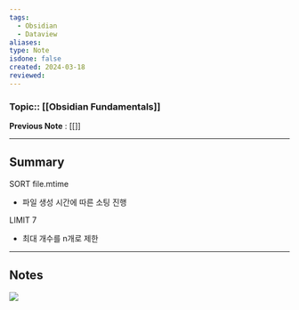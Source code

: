 ```yaml
---
tags:
  - Obsidian
  - Dataview
aliases: 
type: Note
isdone: false
created: 2024-03-18
reviewed:
---
```

### Topic:: [[Obsidian Fundamentals]]
**Previous Note** : [[]]

- - -
## Summary

SORT file.mtime 
- 파일 생성 시간에 따른 소팅 진행 

LIMIT 7
- 최대 개수를 n개로 제한

- - -

## Notes

![](https://i.imgur.com/zM7TdbP.png)
